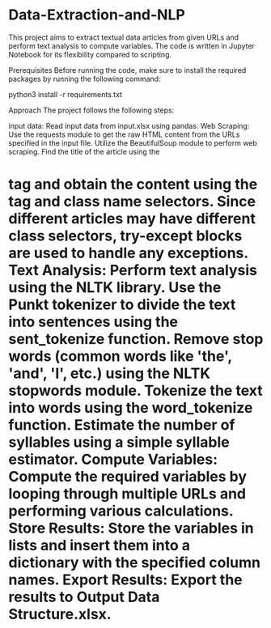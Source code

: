 
# Data-Extraction-and-NLP
This project aims to extract textual data articles from given URLs and perform text analysis to compute variables. The code is written in Jupyter Notebook for its flexibility compared to scripting.

Prerequisites
Before running the code, make sure to install the required packages by running the following command:

python3 install -r requirements.txt

Approach
The project follows the following steps:

input data: Read input data from input.xlsx using pandas.
Web Scraping: Use the requests module to get the raw HTML content from the URLs specified in the input file. Utilize the BeautifulSoup module to perform web scraping.
Find the title of the article using the <h1> tag and obtain the content using the <div> tag and class name selectors.
Since different articles may have different class selectors, try-except blocks are used to handle any exceptions.
Text Analysis: Perform text analysis using the NLTK library.
Use the Punkt tokenizer to divide the text into sentences using the sent_tokenize function.
Remove stop words (common words like 'the', 'and', 'I', etc.) using the NLTK stopwords module.
Tokenize the text into words using the word_tokenize function.
Estimate the number of syllables using a simple syllable estimator.
Compute Variables: Compute the required variables by looping through multiple URLs and performing various calculations.
Store Results: Store the variables in lists and insert them into a dictionary with the specified column names.
Export Results: Export the results to Output Data Structure.xlsx.
